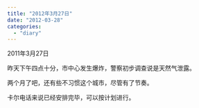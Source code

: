 ```yaml
---
title: "2012年3月27日"
date: "2012-03-28"
categories: 
  - "diary"
---
```


2011年3月27日

昨天下午四点十分，市中心发生爆炸，警察初步调查说是天然气泄露。

两个月了吧，还有些不习惯这个城市，尽管有了节奏。

卡尔电话来说已经安排完毕，可以按计划进行。
